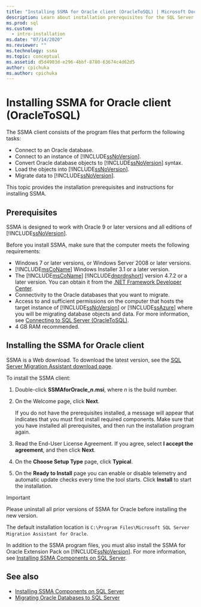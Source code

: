 ```yaml
---
title: "Installing SSMA for Oracle client (OracleToSQL) | Microsoft Docs"
description: Learn about installation prerequisites for the SQL Server Migration Assistant (SSMA) for Oracle client and how to install.
ms.prod: sql
ms.custom:
  - intro-installation
ms.date: "07/14/2020"
ms.reviewer: ""
ms.technology: ssma
ms.topic: conceptual
ms.assetid: d5d4903d-e296-4bbf-8780-63674c4d62d5
author: cpichuka 
ms.author: cpichuka 
---
```


# Installing SSMA for Oracle client (OracleToSQL)

The SSMA client consists of the program files that perform the following tasks:  
  
- Connect to an Oracle database.
- Connect to an instance of [!INCLUDE[ssNoVersion](../../includes/ssnoversion-md.md)].
- Convert Oracle database objects to [!INCLUDE[ssNoVersion](../../includes/ssnoversion-md.md)] syntax.
- Load the objects into [!INCLUDE[ssNoVersion](../../includes/ssnoversion-md.md)].
- Migrate data to [!INCLUDE[ssNoVersion](../../includes/ssnoversion-md.md)].

This topic provides the installation prerequisites and instructions for installing SSMA.

## Prerequisites

SSMA is designed to work with Oracle 9 or later versions and all editions of [!INCLUDE[ssNoVersion](../../includes/ssnoversion-md.md)].

Before you install SSMA, make sure that the computer meets the following requirements:

- Windows 7 or later versions, or Windows Server 2008 or later versions.
- [!INCLUDE[msCoName](../../includes/msconame-md.md)] Windows Installer 3.1 or a later version.
- The [!INCLUDE[msCoName](../../includes/msconame-md.md)] [!INCLUDE[dnprdnshort](../../includes/dnprdnshort-md.md)] version 4.7.2 or a later version. You can obtain it from the [.NET Framework Developer Center](https://go.microsoft.com/fwlink/?LinkId=48882).
- Connectivity to the Oracle databases that you want to migrate.
- Access to and sufficient permissions on the computer that hosts the target instance of [!INCLUDE[ssNoVersion](../../includes/ssnoversion-md.md)] or [!INCLUDE[ssAzure](../../includes/ssazure_md.md)] where you will be migrating database objects and data. For more information, see [Connecting to SQL Server &#40;OracleToSQL&#41;](../../ssma/oracle/connecting-to-sql-server-oracletosql.md).
- 4 GB RAM recommended.  
  
## Installing the SSMA for Oracle client

SSMA is a Web download. To download the latest version, see the [SQL Server Migration Assistant download page](https://aka.ms/ssmafororacle).

To install the SSMA client:

1. Double-click **SSMAforOracle_*n*.msi**, where *n* is the build number.
2. On the Welcome page, click **Next**.

   If you do not have the prerequisites installed, a message will appear that indicates that you must first install required components. Make sure that you have installed all prerequisites, and then run the installation program again.  

3. Read the End-User License Agreement. If you agree, select **I accept the agreement**, and then click **Next**.
4. On the **Choose Setup Type** page, click **Typical**.
5. On the **Ready to Install** page you can enable or disable telemetry and automatic update checks every time the tool starts. Click **Install** to start the installation.

> [!IMPORTANT]
> Please uninstall all prior versions of SSMA for Oracle before installing the new version.

The default installation location is `C:\Program Files\Microsoft SQL Server Migration Assistant for Oracle`.

In addition to the SSMA program files, you must also install the SSMA for Oracle Extension Pack on [!INCLUDE[ssNoVersion](../../includes/ssnoversion-md.md)]. For more information, see [Installing SSMA Components on SQL Server](../../ssma/oracle/installing-ssma-components-on-sql-server-oracletosql.md).

## See also

- [Installing SSMA Components on SQL Server](../../ssma/oracle/installing-ssma-components-on-sql-server-oracletosql.md)
- [Migrating Oracle Databases to SQL Server](../../ssma/oracle/migrating-oracle-databases-to-sql-server-oracletosql.md)
